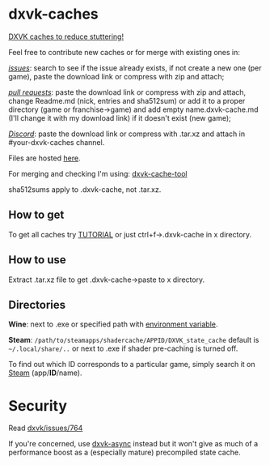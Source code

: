 # dxvk-caches
[DXVK caches to reduce stuttering!](https://github.com/doitsujin/dxvk#state-cache)

Feel free to contribute new caches or for merge with existing ones in:

[_issues_](https://github.com/begin-theadventure/dxvk-caches/issues/): search to see if the issue already exists, if not create a new one (per game), paste the download link or compress with zip and attach;

[_pull requests_](https://github.com/begin-theadventure/dxvk-caches/pulls): paste the download link or compress with zip and attach, change Readme.md (nick, entries and sha512sum) or add it to a proper directory (game or franchise->game) and add empty name.dxvk-cache.md (I'll change it with my download link) if it doesn't exist (new game);

[_Discord_](https://discord.gg/RsYQ4UPwth): paste the download link or compress with .tar.xz and attach in #your-dxvk-caches channel.

Files are hosted [here](https://sam.nl.tab.digital/s/oZRKz5So2B8gbzY).

For merging and checking I'm using: [dxvk-cache-tool](https://github.com/DarkTigrus/dxvk-cache-tool)

sha512sums apply to .dxvk-cache, not .tar.xz.

## How to get
To get all caches try [TUTORIAL](https://github.com/begin-theadventure/get-dxvk-caches/blob/main/script/TUTORIAL.md) or just ctrl+f->.dxvk-cache in x directory.
## How to use
Extract .tar.xz file to get .dxvk-cache->paste to x directory.
## Directories
**Wine**: next to .exe or specified path with [environment variable](https://github.com/doitsujin/dxvk#state-cache).

**Steam**: `/path/to/steamapps/shadercache/APPID/DXVK_state_cache` default is `~/.local/share/..` or next to .exe if shader pre-caching is turned off. 

To find out which ID corresponds to a particular game, simply search it on [Steam](https://store.steampowered.com/search/) (app/**ID**/name).
# Security
Read [dxvk/issues/764](https://github.com/doitsujin/dxvk/issues/764)

If you're concerned, use [dxvk-async](https://github.com/Sporif/dxvk-async) instead but it won't give as much of a performance boost as a (especially mature) precompiled state cache.
